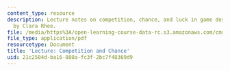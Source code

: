 ```yaml
---
content_type: resource
description: Lecture notes on competition, chance, and luck in game design. Notes
  by Clara Rhee.
file: /media/https%3A/open-learning-course-data-rc.s3.amazonaws.com/cms-608-game-design-spring-2008/21c2504dba16808afc3f2bc7f48369d9_MITCMS_608s08_lec_notes09.pdf
file_type: application/pdf
resourcetype: Document
title: 'Lecture: Competition and Chance'
uid: 21c2504d-ba16-808a-fc3f-2bc7f48369d9
---
```

